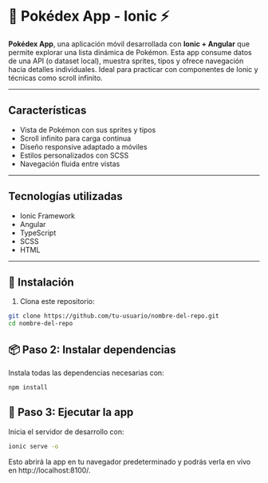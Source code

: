 # 📱 Pokédex App - Ionic ⚡

**Pokédex App**, una aplicación móvil desarrollada con **Ionic + Angular** que permite explorar una lista dinámica de Pokémon. Esta app consume datos de una API (o dataset local), muestra sprites, tipos y ofrece navegación hacia detalles individuales. Ideal para practicar con componentes de Ionic y técnicas como scroll infinito.

---

## Características

- Vista de Pokémon con sus sprites y tipos
- Scroll infinito para carga continua
- Diseño responsive adaptado a móviles
- Estilos personalizados con SCSS
- Navegación fluida entre vistas

---

## Tecnologías utilizadas

- Ionic Framework
- Angular
- TypeScript
- SCSS
- HTML

---

## 🚀 Instalación

1. Clona este repositorio:

```bash
git clone https://github.com/tu-usuario/nombre-del-repo.git
cd nombre-del-repo
```

## 📦 Paso 2: Instalar dependencias

Instala todas las dependencias necesarias con:

```bash
npm install
```

## 🚀 Paso 3: Ejecutar la app

Inicia el servidor de desarrollo con:

```bash
ionic serve -o
```
Esto abrirá la app en tu navegador predeterminado y podrás verla en vivo en http://localhost:8100/.







